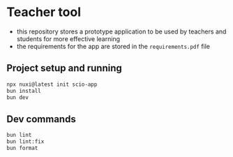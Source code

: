 # Teacher tool

- this repository stores a prototype application to be used by teachers and students for more effective learning
- the requirements for the app are stored in the `requirements.pdf` file

## Project setup and running

```bash
npx nuxi@latest init scio-app
bun install
bun dev
```

## Dev commands

```bash
bun lint
bun lint:fix
bun format
```
